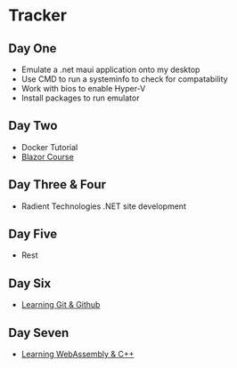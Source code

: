 # Tracker

## Day One
- Emulate a .net maui application onto my desktop
- Use CMD to run a systeminfo to check for compatability
- Work with bios to enable Hyper-V
- Install packages to run emulator
## Day Two 
- Docker Tutorial
- [Blazor Course](https://www.youtube.com/watch?v=4G_BzLxa9Nw)
## Day Three & Four 
- Radient Technologies .NET site development
## Day Five
- Rest
## Day Six
- [Learning Git & Github](https://www.youtube.com/watch?v=RGOj5yH7evk)
## Day Seven
- [Learning WebAssembly & C++](https://learning.oreilly.com/videos/hands-on-webassembly-for/9781839217753/9781839217753-video2_1/)
